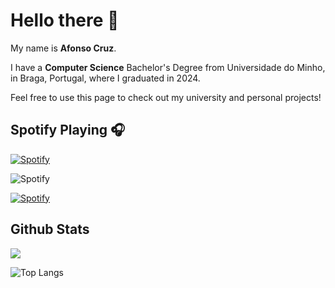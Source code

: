 # Hello there 👋

My name is **Afonso Cruz**.

I have a **Computer Science** Bachelor's Degree from Universidade do Minho, in Braga, Portugal, where I graduated in 2024.

Feel free to use this page to check out my university and personal projects!

## Spotify Playing 🎧

[![Spotify](https://AfonsoCruz10.vercel.app/api/spotify)](https://open.spotify.com/user/21qgj4jlp2vapytcd4hgrk26a)

![Spotify](https://spotify-github-profile.vercel.app/api/view?uid=21qgj4jlp2vapytcd4hgrk26a&cover_image=true&theme=default)

[![Spotify](https://AfonsoCruz10.vercel.app/api/spotify?user=21qgj4jlp2vapytcd4hgrk26a)](https://open.spotify.com/user/21qgj4jlp2vapytcd4hgrk26a)

## Github Stats
![](https://github-readme-stats.vercel.app/api?username=AfonsoCruz10&hide=contribs,prs&theme=gotham&show_icons=true)

![Top Langs](https://github-readme-stats.vercel.app/api/top-langs/?username=AfonsoCruz10&hide_progress=true)



